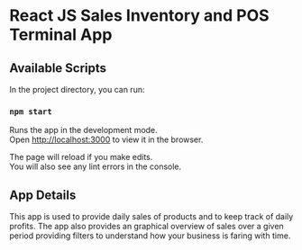 # React JS Sales Inventory and POS Terminal App

## Available Scripts

In the project directory, you can run:

### `npm start`

Runs the app in the development mode.<br>
Open [http://localhost:3000](http://localhost:3000) to view it in the browser.

The page will reload if you make edits.<br>
You will also see any lint errors in the console.

## App Details
This app is used to provide daily sales of products and to keep track of daily profits. The app also provides an graphical overview of sales over a given period providing filters to understand how your business is faring with time.



